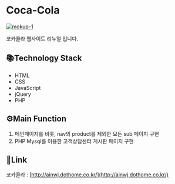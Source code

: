# Coca-Cola

<a href="https://ibb.co/JyvkcFF"><img src="https://i.ibb.co/GtWPd33/mokup-1.jpg" alt="mokup-1" border="0"></a>

코카콜라 웹사이트 리뉴얼 입니다.

 ## 📚Technology Stack
* HTML
* CSS
* JavaScript
* jQuery
* PHP

## ⚙Main Function
1. 메인페이지를 비롯, nav의 product를 제외한 모든 sub 페이지 구현
2. PHP Mysql를 이용한 고객상담센터 게시판 페이지 구현 

## 🔗Link
코카콜라 : [http://ainwj.dothome.co.kr/](http://ainwj.dothome.co.kr/)
